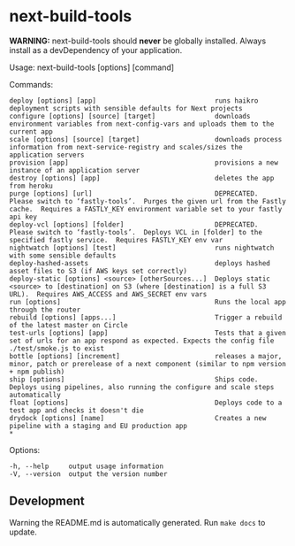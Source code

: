# next-build-tools
**WARNING:** next-build-tools should **never** be globally installed.  Always install as a devDependency of your application.


  Usage: next-build-tools [options] [command]


  Commands:

    deploy [options] [app]                              runs haikro deployment scripts with sensible defaults for Next projects
    configure [options] [source] [target]               downloads environment variables from next-config-vars and uploads them to the current app
    scale [options] [source] [target]                   downloads process information from next-service-registry and scales/sizes the application servers
    provision [app]                                     provisions a new instance of an application server
    destroy [options] [app]                             deletes the app from heroku
    purge [options] [url]                               DEPRECATED.  Please switch to ‘fastly-tools’.  Purges the given url from the Fastly cache.  Requires a FASTLY_KEY environment variable set to your fastly api key
    deploy-vcl [options] [folder]                       DEPRECATED.  Please switch to ‘fastly-tools’.  Deploys VCL in [folder] to the specified fastly service.  Requires FASTLY_KEY env var
    nightwatch [options] [test]                         runs nightwatch with some sensible defaults
    deploy-hashed-assets                                deploys hashed asset files to S3 (if AWS keys set correctly)
    deploy-static [options] <source> [otherSources...]  Deploys static <source> to [destination] on S3 (where [destination] is a full S3 URL).  Requires AWS_ACCESS and AWS_SECRET env vars
    run [options]                                       Runs the local app through the router
    rebuild [options] [apps...]                         Trigger a rebuild of the latest master on Circle
    test-urls [options] [app]                           Tests that a given set of urls for an app respond as expected. Expects the config file ./test/smoke.js to exist
    bottle [options] [increment]                        releases a major, minor, patch or prerelease of a next component (similar to npm version + npm publish)
    ship [options]                                      Ships code.  Deploys using pipelines, also running the configure and scale steps automatically
    float [options]                                     Deploys code to a test app and checks it doesn't die
    drydock [options] [name]                            Creates a new pipeline with a staging and EU production app
    *                                                 

  Options:

    -h, --help     output usage information
    -V, --version  output the version number

## Development
Warning the README.md is automatically generated.  Run `make docs` to update.
